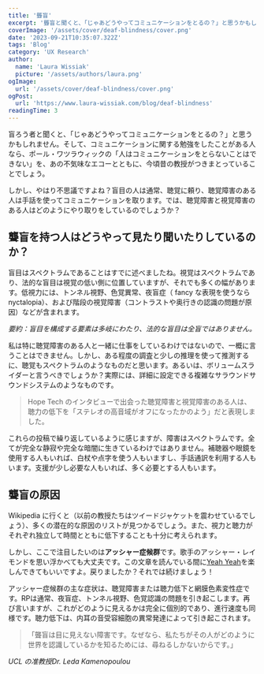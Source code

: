 ```yaml
---
title: '聾盲'
excerpt: '聾盲と聞くと、「じゃあどうやってコミュニケーションをとるの？」と思うかもしれません。そして、コミュニケーションに関する勉強をしたことがある人なら、ポール・ワツラウィックの「人はコミュニケーションをとらないことはできない」を、あの不気味なエコーとともに、今頃昔の教授がつきまとっていることでしょう。。。'
coverImage: '/assets/cover/deaf-blindness/cover.png'
date: '2023-09-21T10:35:07.322Z'
tags: 'Blog'
category: 'UX Research'
author:
  name: 'Laura Wissiak'
  picture: '/assets/authors/laura.png'
ogImage:
  url: '/assets/cover/deaf-blindness/cover.png'
ogPost:
  url: 'https://www.laura-wissiak.com/blog/deaf-blindness'
readingTime: 3
---
```


盲ろう者と聞くと、「じゃあどうやってコミュニケーションをとるの？」と思うかもしれません。そして、コミュニケーションに関する勉強をしたことがある人なら、ポール・ワツラウィックの「人はコミュニケーションをとらないことはできない」を、あの不気味なエコーとともに、今頃昔の教授がつきまとっていることでしょう。

しかし、やはり不思議ですよね？盲目の人は通常、聴覚に頼り、聴覚障害のある人は手話を使ってコミュニケーションを取ります。では、聴覚障害と視覚障害のある人はどのようにやり取りをしているのでしょうか？

## 聾盲を持つ人はどうやって見たり聞いたりしているのか？

盲目はスペクトラムであることはすでに述べましたね。視覚はスペクトラムであり、法的な盲目は視覚の低い側に位置していますが、それでも多くの幅があります。低視力には、トンネル視野、色覚異常、夜盲症（ fancy な表現を使うなら nyctalopia）、および階段の視覚障害（コントラストや奥行きの認識の問題が原因）などが含まれます。

_要約：盲目を構成する要素は多岐にわたり、法的な盲目は全盲ではありません。_

私は特に聴覚障害のある人と一緒に仕事をしているわけではないので、一概に言うことはできません。しかし、ある程度の調査と少しの推理を使って推測するに、聴覚もスペクトラムのようなものだと思います。あるいは、ボリュームスライダーと言うべきでしょうか？実際には、詳細に設定できる複雑なサラウンドサウンドシステムのようなものです。

> Hope Tech のインタビューで出会った聴覚障害と視覚障害のある人は、聴力の低下を「ステレオの高音域がオフになったかのよう」だと表現しました。

これらの投稿で繰り返しているように感じますが、障害はスペクトラムです。全てが完全な静寂や完全な暗闇に生きているわけではありません。補聴器や眼鏡を使用する人もいれば、白杖や点字を使う人もいますし、手話通訳を利用する人もいます。支援が少し必要な人もいれば、多く必要とする人もいます。

## 聾盲の原因

Wikipedia に行くと（以前の教授たちはツイードジャケットを震わせているでしょう）、多くの潜在的な原因のリストが見つかるでしょう。また、視力と聴力がそれぞれ独立して時間とともに低下することも十分に考えられます。

しかし、ここで注目したいのは**アッシャー症候群**です。歌手のアッシャー・レイモンドを思い浮かべても大丈夫です。この文章を読んでいる間に[Yeah Yeah](https://www.youtube.com/watch?v=ut71pbXxao0)を楽しんできてもいいですよ。戻りましたか？それでは続けましょう！

アッシャー症候群の主な症状は、聴覚障害または聴力低下と網膜色素変性症です。RPは通常、夜盲症、トンネル視野、色覚認識の問題を引き起こします。再び言いますが、これがどのように見えるかは完全に個別的であり、進行速度も同様です。聴力低下は、内耳の音受容細胞の異常発達によって引き起こされます。

> 「聾盲は目に見えない障害です。なぜなら、私たちがその人がどのように世界を認識しているかを知るためには、尋ねるしかないからです。」

_UCL の准教授Dr. Leda Kamenopoulou_
